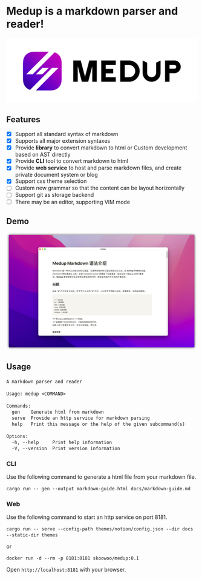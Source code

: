 # Medup is a markdown parser and reader!

![](./docs/assets/logo.png)


## Features
* [x] Support all standard syntax of markdown
* [x] Supports all major extension syntaxes
* [x] Provide **library** to convert markdown to html or Custom development based on AST directly
* [x] Provide **CLI** tool to convert markdown to html
* [x] Provide **web service** to host and parse markdown files, and create private document system or blog
* [x] Support css theme selection
* [ ] Custom new grammar so that the content can be layout horizontally
* [ ] Support git as storage backend
* [ ] There may be an editor, supporting VIM mode

## Demo

![](./docs/assets/demo.png)

## Usage
```
A markdown parser and reader

Usage: medup <COMMAND>

Commands:
  gen    Generate html from markdown
  serve  Provide an http service for markdown parsing
  help   Print this message or the help of the given subcommand(s)

Options:
  -h, --help     Print help information
  -V, --version  Print version information
```

### CLI

Use the following command to generate a html file from your markdown file.
```
cargo run -- gen --output markdown-guide.html docs/markdown-guide.md
```

### Web 

Use the following command to start an http service on port 8181.
```
cargo run -- serve --config-path themes/notion/config.json --dir docs --static-dir themes
```
or 

```
docker run -d --rm -p 8181:8181 skoowoo/medup:0.1
```

Open `http://localhost:8181` with your browser.
